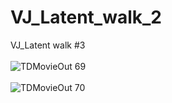 # VJ_Latent_walk_2

VJ_Latent walk #3
<br/>
<br/>
![TDMovieOut 69](https://user-images.githubusercontent.com/82780678/194782607-fa4b782b-2c67-4564-b869-8f823487455d.gif)
<br/>
<br/>
![TDMovieOut 70](https://user-images.githubusercontent.com/82780678/194782633-59df89c7-4f85-4cbc-b473-65d0802f6559.gif)
